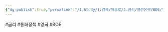 ```yaml
---
{"dg-publish":true,"permalink":"/1.Study/1.경제/매크로/3.금리/영란은행/BOE/","created":"2024-11-20T21:02:27.249+09:00","updated":"2025-06-03T20:07:19.801+09:00"}
---
```


#금리 #통화정책 #영국 #BOE